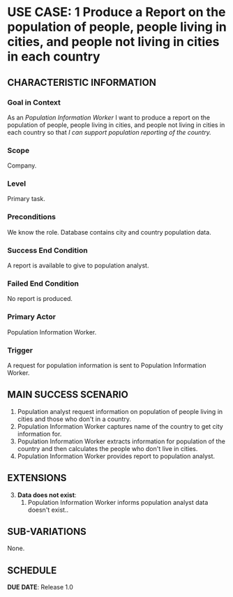 # USE CASE: 1 Produce a Report on the population of people, people living in cities, and people not living in cities in each country

## CHARACTERISTIC INFORMATION

### Goal in Context

As an *Population Information Worker* I want to produce a report on the population of people, people living in cities, and people not living in cities in each country so that *I can support population reporting of the country.*

### Scope

Company.

### Level

Primary task.

### Preconditions

We know the role.  Database contains city and country population data.

### Success End Condition

A report is available to give to population analyst.

### Failed End Condition

No report is produced.

### Primary Actor

Population Information Worker.

### Trigger

A request for population information is sent to Population Information Worker.

## MAIN SUCCESS SCENARIO

1. Population analyst request information on population of people living in cities and those who don't in a country.
2. Population Information Worker captures name of the country to get city information for.
3. Population Information Worker extracts  information for population of the country and then calculates the people who don't live in cities.
4. Population Information Worker provides report to population analyst.

## EXTENSIONS

3. **Data does not exist**:
    1. Population Information Worker informs population analyst data doesn't exist..

## SUB-VARIATIONS

None.

## SCHEDULE

**DUE DATE**: Release 1.0
